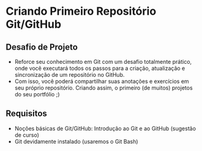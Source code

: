 # Criando Primeiro Repositório Git/GitHub

## Desafio de Projeto

* Reforce seu conhecimento em Git com um desafio totalmente
prático, onde você executará todos os passos para a criação,
atualização e sincronização de um repositório no GitHub.
* Com isso, você poderá compartilhar suas anotações e exercícios em
seu próprio repositório. Criando assim, o primeiro (de muitos)
projetos do seu portfólio ;)

## Requisitos

* Noções básicas de Git/GitHub: 
  Introdução ao Git e ao GitHub (sugestão de curso)
* Git devidamente instalado (usaremos o Git Bash)

